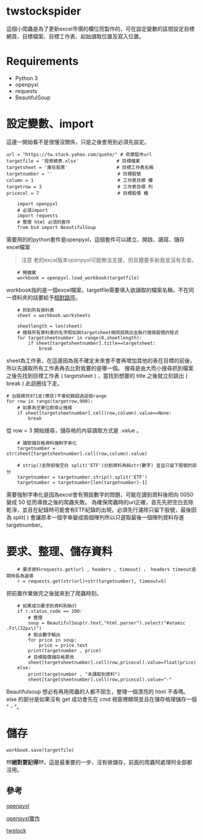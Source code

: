 # twstockspider

這個小爬蟲是為了更新excel市價的欄位而製作的，可在設定變數的區間設定目標網頁、目標檔案、目標工作表、起始讀取位置及寫入位置。
# Requirements
* Python 3
* openpyxl
* requests
* BeautifulSoup

# 設定變數、import
這邊一開始看不是很懂沒關係，只是之後會用到必須先設定。
```
url = "https://tw.stock.yahoo.com/quote/" # 奇摩股市url
targetfile = '投資總表.xlsx'              # 目標檔案
targetsheet = '庫存股票'                  # 目標工作表名稱
targetnumber = ''                        # 目標股號
column = 1                               # 工作表目標 欄
targetrow = 3                            # 工作表目標 列
pricecol = 7                             # 目標股價 欄
```

```
    import openpyxl
    # 必須import
    import requests
    # 整理 html 必須的套件
    from bs4 import BeautifulSoup
```
需要用的的python套件是openpyxl，這個套件可以建立、開啟、讀寫、儲存excel檔案
> 注意 老的excel版本openpyxl可能無法支援，但具體要多新我並沒有去查。

```
    # 開檔案
    workbook = openpyxl.load_workbook(targetfile)
```
workbook指的是一個excel檔案，targetfile需要填入欲讀取的檔案名稱，不在同一資料夾的話要給予[相對路徑](https://ithelp.ithome.com.tw/articles/10268186)。

```
    # 抓到所有資料表
    sheet = workbook.worksheets

    sheetlength = len(sheet)
    # 搜尋所有資料表的名字假如與targetsheet相同就跳出去執行搜尋股價的程式
    for targetsheetnumber in range(0,sheetlength):
        if sheet[targetsheetnumber].title==targetsheet:
            break
```
sheet為工作表，在這邊因為我不確定未來會不會再增加其他的表在目標的前後，所以先讀取所有工作表再去比對我要的是哪一個。
搜尋是由大而小搜尋抓到檔案之後先找到目標工作表 ( targetsheet ) ，當找到想要的 title 之後就立刻跳出 ( break ) 此迴圈往下走。

```
# 台股總共971支(應該)不會紀錄超過這個range
for row in range(targetrow,900):
    # 如果為空單位即停止搜尋
    if sheet[targetsheetnumber].cell(row,column).value==None:
        break
```
從 row = 3 開始搜尋，儲存格的內容讀取方式是 .value 。

```
    # 讀取儲存格資料強制字串化
    targetnumber = str(sheet[targetsheetnumber].cell(row,column).value)

    # strip()去除前後空白 split('ETF')分割資料為純str(數字) 並且只留下股號的部分
    targetnumber = targetnumber.strip().split('ETF')
    targetnumber = targetnumber[len(targetnumber)-1]
```
需要強制字串化是因為excel會有預設數字的問題，可能在讀到資料後把向 0050 變成 50 從而導致之後的爬蟲失敗。
為確保爬蟲時的url正確，首先先把空白去除乾淨，並且在紀錄時可能會有ETF紀錄的出現，必須先行濾除只留下股號，最後因為 split( ) 會讓原本一個字串變成兩個陣列所以只選取最後一個陣列資料存進 targetnumber。

# 要求、整理、儲存資料

```
    # 要求資料requests.get(url , headers , timeout) ， headers timeout逾期時長為選填
    r = requests.get(str(url)+str(targetnumber), timeout=5)
```
把前置作業做完之後就來到了爬蟲時刻。
```
    # 如果成功要求到資料則執行
    if r.status_code == 200:
        # 整理
        soup = BeautifulSoup(r.text,"html.parser").select("#atomic .Fz\(32px\)")
        # 取出數字輸出
        for price in soup:
            price = price.text
        print(targetnumber , price)
        # 目標股價儲存格更改
        sheet[targetsheetnumber].cell(row,pricecol).value=float(price)
    else:
        print(targetnumber , "未讀取到資料")
        sheet[targetsheetnumber].cell(row,pricecol).value="-"
```
Beautifulsoup 想必有再用爬蟲的人都不陌生，整理一個漂亮的 html 不香嗎。
else 的部分是如果沒有 get 成功會先在 cmd 視窗裡顯現並且在儲存格理儲存一個 " - "。

# 儲存
```
workbook.save(targetfile)
```
**!!!絕對要記得!!!**，這是最重要的一步，沒有做儲存，前面的爬蟲阿處理阿全部都沒用。

## 參考
[openpyxl](https://openpyxl.readthedocs.io/en/stable/)

[openpyxl實作](https://hackmd.io/@howkii-studio/python_autoporcessing_xl)

[twstock](https://hackmd.io/@s02260441/HJcMcnds8)
